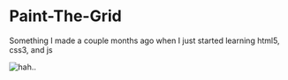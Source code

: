 # Paint-The-Grid
Something I made a couple months ago when I just started learning html5, css3, and js

![hah..](https://i.imgur.com/hilYKzI.png)
